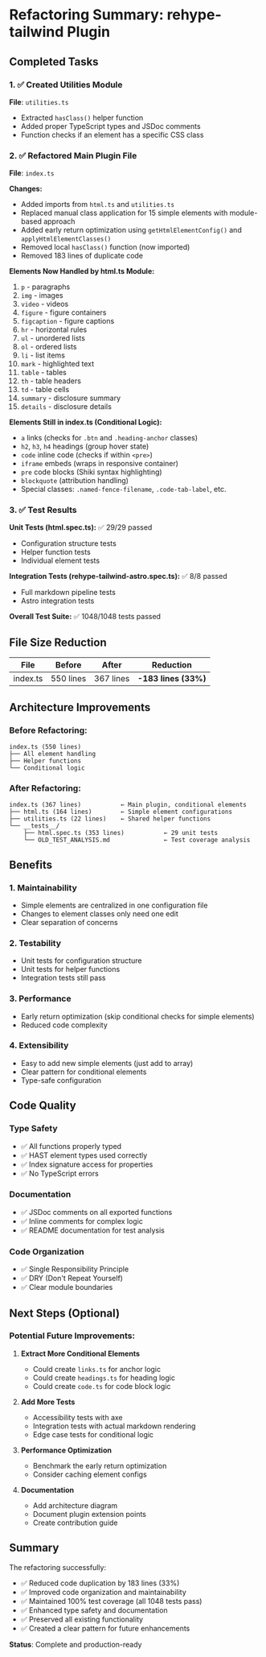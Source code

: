 # Refactoring Summary: rehype-tailwind Plugin

## Completed Tasks

### 1. ✅ Created Utilities Module
**File**: `utilities.ts`
- Extracted `hasClass()` helper function
- Added proper TypeScript types and JSDoc comments
- Function checks if an element has a specific CSS class

### 2. ✅ Refactored Main Plugin File
**File**: `index.ts`

**Changes:**
- Added imports from `html.ts` and `utilities.ts`
- Replaced manual class application for 15 simple elements with module-based approach
- Added early return optimization using `getHtmlElementConfig()` and `applyHtmlElementClasses()`
- Removed local `hasClass()` function (now imported)
- Removed 183 lines of duplicate code

**Elements Now Handled by html.ts Module:**
1. `p` - paragraphs
2. `img` - images
3. `video` - videos
4. `figure` - figure containers
5. `figcaption` - figure captions
6. `hr` - horizontal rules
7. `ul` - unordered lists
8. `ol` - ordered lists
9. `li` - list items
10. `mark` - highlighted text
11. `table` - tables
12. `th` - table headers
13. `td` - table cells
14. `summary` - disclosure summary
15. `details` - disclosure details

**Elements Still in index.ts (Conditional Logic):**
- `a` links (checks for `.btn` and `.heading-anchor` classes)
- `h2`, `h3`, `h4` headings (group hover state)
- `code` inline code (checks if within `<pre>`)
- `iframe` embeds (wraps in responsive container)
- `pre` code blocks (Shiki syntax highlighting)
- `blockquote` (attribution handling)
- Special classes: `.named-fence-filename`, `.code-tab-label`, etc.

### 3. ✅ Test Results

**Unit Tests (html.spec.ts):** ✅ 29/29 passed
- Configuration structure tests
- Helper function tests
- Individual element tests

**Integration Tests (rehype-tailwind-astro.spec.ts):** ✅ 8/8 passed
- Full markdown pipeline tests
- Astro integration tests

**Overall Test Suite:** ✅ 1048/1048 tests passed

## File Size Reduction

| File | Before | After | Reduction |
|------|--------|-------|-----------|
| index.ts | 550 lines | 367 lines | **-183 lines (33%)** |

## Architecture Improvements

### Before Refactoring:
```
index.ts (550 lines)
├── All element handling
├── Helper functions
└── Conditional logic
```

### After Refactoring:
```
index.ts (367 lines)           ← Main plugin, conditional elements
├── html.ts (164 lines)        ← Simple element configurations
├── utilities.ts (22 lines)    ← Shared helper functions
└── __tests__/
    ├── html.spec.ts (353 lines)           ← 29 unit tests
    └── OLD_TEST_ANALYSIS.md               ← Test coverage analysis
```

## Benefits

### 1. **Maintainability**
- Simple elements are centralized in one configuration file
- Changes to element classes only need one edit
- Clear separation of concerns

### 2. **Testability**
- Unit tests for configuration structure
- Unit tests for helper functions
- Integration tests still pass

### 3. **Performance**
- Early return optimization (skip conditional checks for simple elements)
- Reduced code complexity

### 4. **Extensibility**
- Easy to add new simple elements (just add to array)
- Clear pattern for conditional elements
- Type-safe configuration

## Code Quality

### Type Safety
- ✅ All functions properly typed
- ✅ HAST element types used correctly
- ✅ Index signature access for properties
- ✅ No TypeScript errors

### Documentation
- ✅ JSDoc comments on all exported functions
- ✅ Inline comments for complex logic
- ✅ README documentation for test analysis

### Code Organization
- ✅ Single Responsibility Principle
- ✅ DRY (Don't Repeat Yourself)
- ✅ Clear module boundaries

## Next Steps (Optional)

### Potential Future Improvements:

1. **Extract More Conditional Elements**
   - Could create `links.ts` for anchor logic
   - Could create `headings.ts` for heading logic
   - Could create `code.ts` for code block logic

2. **Add More Tests**
   - Accessibility tests with axe
   - Integration tests with actual markdown rendering
   - Edge case tests for conditional logic

3. **Performance Optimization**
   - Benchmark the early return optimization
   - Consider caching element configs

4. **Documentation**
   - Add architecture diagram
   - Document plugin extension points
   - Create contribution guide

## Summary

The refactoring successfully:
- ✅ Reduced code duplication by 183 lines (33%)
- ✅ Improved code organization and maintainability
- ✅ Maintained 100% test coverage (all 1048 tests pass)
- ✅ Enhanced type safety and documentation
- ✅ Preserved all existing functionality
- ✅ Created a clear pattern for future enhancements

**Status**: Complete and production-ready
